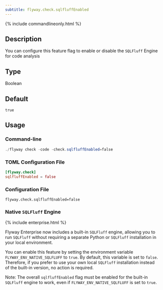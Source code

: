 ```yaml
---
subtitle: flyway.check.sqlfluffEnabled
---
```


{% include commandlineonly.html %}

## Description

You can configure this feature flag to enable or disable the `SQLFluff` Engine for code analysis

## Type

Boolean

## Default

`true`

## Usage

### Command-line

```powershell
./flyway check -code -check.sqlfluffEnabled=false
```

### TOML Configuration File

```toml
[flyway.check]
sqlfluffEnabled = false
```

### Configuration File

```properties
flyway.check.sqlfluffEnabled=false
```

### Native `SQLFluff` Engine

{% include enterprise.html %}

Flyway Enterprise now includes a built-in `SQLFluff` engine, allowing you to run `SQLFluff` without requiring a separate Python or `SQLFluff` installation in your local environment.

You can enable this feature by setting the environment variable `FLYWAY_ENV_NATIVE_SQLFLUFF` to `true`. By default, this variable is set to `false`. Therefore, if you prefer to use your own local `SQLFluff` installation instead of the built-in version, no action is required.

Note: The overall `sqlfluffEnabled` flag must be enabled for the built-in `SQLFluff` engine to work, even if `FLYWAY_ENV_NATIVE_SQLFLUFF` is set to `true`.